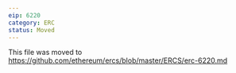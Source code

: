 ```yaml
---
eip: 6220
category: ERC
status: Moved
---
```


This file was moved to https://github.com/ethereum/ercs/blob/master/ERCS/erc-6220.md
